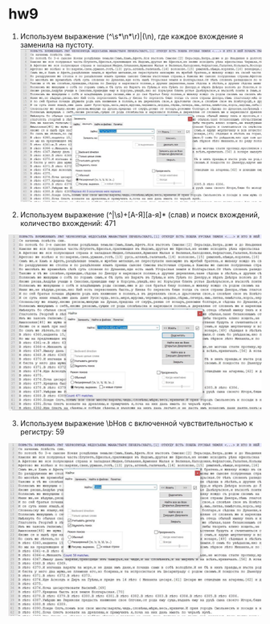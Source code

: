 # hw9
1. Используем выражение (^\s*\n*\r)|(\n), где каждое вхождение я заменила на пустоту.
![](https://github.com/ingakaspar/hw9/blob/master/1.jpg)

2. Используем выражение (^|\s)+[А-Я][а-я]* (слав) и поиск вхождений, количество вхождений: 471 

![](https://github.com/ingakaspar/hw9/blob/master/2.jpg)

3. Используем выражение \bНов с включенной чувствительностью к регистру: 59

![](https://github.com/ingakaspar/hw9/blob/master/3.jpg)
